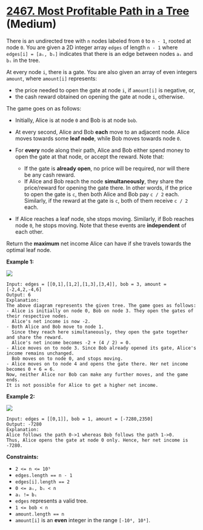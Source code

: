 # [2467. Most Profitable Path in a Tree][link] (Medium)

[link]: https://leetcode.com/problems/most-profitable-path-in-a-tree/

There is an undirected tree with `n` nodes labeled from `0` to `n - 1`, rooted at node `0`. You are
given a 2D integer array `edges` of length `n - 1` where `edges[i] = [aᵢ, bᵢ]` indicates that there
is an edge between nodes `aᵢ` and `bᵢ` in the tree.

At every node `i`, there is a gate. You are also given an array of even integers `amount`, where
`amount[i]` represents:

- the price needed to open the gate at node `i`, if `amount[i]` is negative, or,
- the cash reward obtained on opening the gate at node `i`, otherwise.

The game goes on as follows:

- Initially, Alice is at node `0` and Bob is at node `bob`.
- At every second, Alice and Bob **each** move to an adjacent node. Alice moves towards some **leaf
node**, while Bob moves towards node `0`.
- For **every** node along their path, Alice and Bob either spend money to open the gate at that
node, or accept the reward. Note that:

  - If the gate is **already open**, no price will be required, nor will there be any cash reward.
  - If Alice and Bob reach the node **simultaneously**, they share the price/reward for opening the
gate there. In other words, if the price to open the gate is `c`, then both Alice and Bob pay `c /
2` each. Similarly, if the reward at the gate is `c`, both of them receive `c / 2` each.
- If Alice reaches a leaf node, she stops moving. Similarly, if Bob reaches node `0`, he stops
moving. Note that these events are **independent** of each other.

Return the **maximum** net income Alice can have if she travels towards the optimal leaf node.

**Example 1:**

![](https://assets.leetcode.com/uploads/2022/10/29/eg1.png)

```
Input: edges = [[0,1],[1,2],[1,3],[3,4]], bob = 3, amount = [-2,4,2,-4,6]
Output: 6
Explanation:
The above diagram represents the given tree. The game goes as follows:
- Alice is initially on node 0, Bob on node 3. They open the gates of their respective nodes.
  Alice's net income is now -2.
- Both Alice and Bob move to node 1.
  Since they reach here simultaneously, they open the gate together and share the reward.
  Alice's net income becomes -2 + (4 / 2) = 0.
- Alice moves on to node 3. Since Bob already opened its gate, Alice's income remains unchanged.
  Bob moves on to node 0, and stops moving.
- Alice moves on to node 4 and opens the gate there. Her net income becomes 0 + 6 = 6.
Now, neither Alice nor Bob can make any further moves, and the game ends.
It is not possible for Alice to get a higher net income.
```

**Example 2:**

![](https://assets.leetcode.com/uploads/2022/10/29/eg2.png)

```
Input: edges = [[0,1]], bob = 1, amount = [-7280,2350]
Output: -7280
Explanation:
Alice follows the path 0->1 whereas Bob follows the path 1->0.
Thus, Alice opens the gate at node 0 only. Hence, her net income is -7280.
```

**Constraints:**

- `2 <= n <= 10⁵`
- `edges.length == n - 1`
- `edges[i].length == 2`
- `0 <= aᵢ, bᵢ < n`
- `aᵢ != bᵢ`
- `edges` represents a valid tree.
- `1 <= bob < n`
- `amount.length == n`
- `amount[i]` is an **even** integer in the range `[-10⁴, 10⁴]`.
